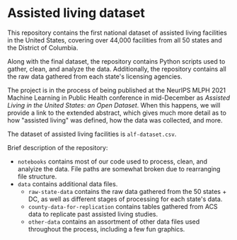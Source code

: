 # Assisted living dataset

This repository contains the first national dataset of assisted living facilities in the United States, covering over 44,000 facilities from all 50 states and the District of Columbia.

Along with the final dataset, the repository contains Python scripts used to gather, clean, and analyze the data. Additionally, the repository contains all the raw data gathered from each state's licensing agencies.

The project is in the process of being published at the NeurIPS MLPH 2021 Machine Learning in Public Health conference in mid-December as *Assisted Living in the United States: an Open Dataset*. When this happens, we will provide a link to the extended abstract, which gives much more detail as to how "assisted living" was defined, how the data was collected, and more.

The dataset of assisted living facilities is `alf-dataset.csv`.

Brief description of the repository:
- `notebooks` contains most of our code used to process, clean, and analyize the data. File paths are somewhat broken due to rearranging file structure.
- `data` contains additional data files. 
  -  `raw-state-data` contains the raw data gathered from the 50 states + DC, as well as different stages of processing for each state's data.
  - `county-data-for-replication` contains tables gathered from ACS data to replicate past assisted living studies.
  - `other-data` contains an assortment of other data files used throughout the process, including a few fun graphics.

